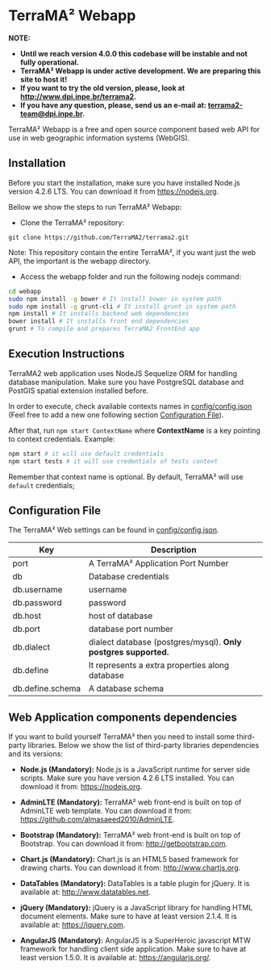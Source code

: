 # TerraMA² Webapp

**NOTE:**
* **Until we reach version 4.0.0 this codebase will be instable and not fully operational.**
* **TerraMA² Webapp is under active development. We are preparing this site to host it!**
* **If you want to try the old version, please, look at http://www.dpi.inpe.br/terrama2.**
* **If you have any question, please, send us an e-mail at: terrama2-team@dpi.inpe.br.**

TerraMA² Webapp is a free and open source component based web API for use in web geographic information systems (WebGIS).

## Installation

Before you start the installation, make sure you have installed Node.js version 4.2.6 LTS. You can download it from https://nodejs.org.

Bellow we show the steps to run TerraMA² Webapp:

- Clone the TerraMA² repository:

```
git clone https://github.com/TerraMA2/terrama2.git
```

Note: This repository contain the entire TerraMA², if you want just the web API, the important is the webapp directory.

- Access the webapp folder and run the following nodejs command:

```bash
cd webapp
sudo npm install -g bower # It install bower in system path
sudo npm install -g grunt-cli # It install grunt in system path
npm install # It installs backend web dependencies
bower install # It installs front end dependencies
grunt # To compile and prepares TerraMA2 FrontEnd app
```

## Execution Instructions

TerraMA2 web application uses NodeJS Sequelize ORM for handling database manipulation. Make sure you have PostgreSQL database and PostGIS spatial extension installed before.

In order to execute, check available contexts names in [config/config.json](https://raw.githubusercontent.com/TerraMA2/terrama2/master/webapp/config/webapp.json) (Feel free to add a new one following section [Configuration File](#configuration-file)).

After that, run ```npm start ContextName``` where **ContextName** is a key pointing to context credentials. 
Example:

```bash
npm start # it will use default credentials
npm start tests # it will use credentials of tests context
```

Remember that context name is optional. By default, TerraMA² will use ```default``` credentials;

## Configuration File
The TerraMA² Web settings can be found in [config/config.json](https://raw.githubusercontent.com/TerraMA2/terrama2/master/webapp/config/webapp.json).

Key               | Description
----------------- | -----------------------------------------------------------------
 port             | A TerraMA² Application Port Number 
 db               | Database credentials 
 db.username      | username
 db.password      | password 
 db.host          | host of database 
 db.port          | database port number 
 db.dialect       | dialect database (postgres/mysql). **Only postgres supported.** 
 db.define        | It represents a extra properties along database 
 db.define.schema | A database schema 


## Web Application components dependencies


If you want to build yourself TerraMA² then you need to install some third-party libraries. Below we show the list of third-party libraries dependencies and its versions:

- **Node.js (Mandatory):** Node.js is a JavaScript runtime for server side scripts. Make sure you have version 4.2.6 LTS installed. You can download it from: https://nodejs.org.

- **AdminLTE (Mandatory):** TerraMA² web front-end is built on top of AdminLTE web template. You can download it from: https://github.com/almasaeed2010/AdminLTE.

- **Bootstrap (Mandatory):** TerraMA² web front-end is built on top of Bootstrap. You can download it from: http://getbootstrap.com.

- **Chart.js (Mandatory):** Chart.js is an HTML5 based framework for drawing charts. You can download it from: http://www.chartjs.org.

- **DataTables (Mandatory):** DataTables is a table plugin for jQuery. It is available at: http://www.datatables.net.

- **jQuery (Mandatory):** jQuery is a JavaScript library for handling HTML document elements. Make sure to have at least version 2.1.4. It is available at: https://jquery.com.

- **AngularJS (Mandatory):** AngularJS is a SuperHeroic javascript MTW framework for handling client side application. Make sure to have at least version 1.5.0. It is available at: https://angularjs.org/.